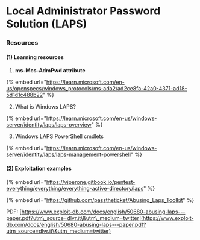 # Local Administrator Password Solution (LAPS)

### Resources

#### (1) Learning resources

1. **ms-Mcs-AdmPwd attribute**

{% embed url="https://learn.microsoft.com/en-us/openspecs/windows_protocols/ms-ada2/ad2ce8fa-42a0-4371-ad18-5d1d1c488b22" %}

2. What is Windows LAPS?

{% embed url="https://learn.microsoft.com/en-us/windows-server/identity/laps/laps-overview" %}

3. Windows LAPS PowerShell cmdlets

{% embed url="https://learn.microsoft.com/en-us/windows-server/identity/laps/laps-management-powershell" %}

#### (2) Exploitation examples

{% embed url="https://viperone.gitbook.io/pentest-everything/everything/everything-active-directory/laps" %}

{% embed url="https://github.com/passtheticket/Abusing_Laps_Toolkit" %}

PDF: [https://www.exploit-db.com/docs/english/50680-abusing-laps---paper.pdf?utm\_source=dlvr.it\&utm\_medium=twitter](https://www.exploit-db.com/docs/english/50680-abusing-laps---paper.pdf?utm_source=dlvr.it\&utm_medium=twitter)





